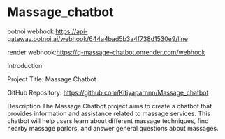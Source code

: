 # Massage_chatbot

botnoi webhook:https://api-gateway.botnoi.ai/webhook/644a4bad5b3a4f738d1530e9/line

render webhook:https://q-massage-chatbot.onrender.com/webhook

Introduction

Project Title: Massage Chatbot

GitHub Repository: https://github.com/Kitiyaparnnn/Massage_chatbot

Description
The Massage Chatbot project aims to create a chatbot that provides information and assistance related to massage services. This chatbot will help users learn about different massage techniques, find nearby massage parlors, and answer general questions about massages.